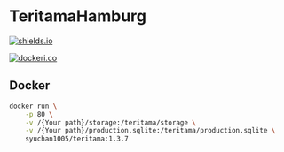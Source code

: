 # TeritamaHamburg

[![shields.io](https://img.shields.io/badge/latest-v1.3.7-brightgreen?style=for-the-badge)](https://hub.docker.com/r/syuchan1005/teritama)

[![dockeri.co](https://dockeri.co/image/syuchan1005/teritama)](https://hub.docker.com/r/syuchan1005/teritama)

## Docker
```bash
docker run \
    -p 80 \
    -v /{Your path}/storage:/teritama/storage \
    -v /{Your path}/production.sqlite:/teritama/production.sqlite \
    syuchan1005/teritama:1.3.7
```
